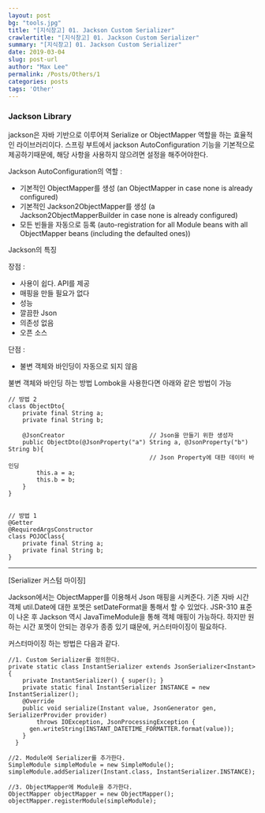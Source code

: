 ```yaml
---
layout: post
bg: "tools.jpg"
title: "[지식창고] 01. Jackson Custom Serializer"
crawlertitle: "[지식창고] 01. Jackson Custom Serializer"
summary: "[지식창고] 01. Jackson Custom Serializer"
date: 2019-03-04
slug: post-url
author: "Max Lee"
permalink: /Posts/Others/1
categories: posts
tags: 'Other'
---
```

### Jackson Library
jackson은 자바 기반으로 이루어져 Serialize or ObjectMapper 역할을 하는 효율적인 라이브러리이다.
스프링 부트에서 jackson AutoConfiguration 기능을 기본적으로 제공하기때문에, 해당 사항을 사용하지 않으려면 설정을 해주어야한다.

Jackson AutoConfiguration의 역할 :
- 기본적인 ObjectMapper를 생성 
(an ObjectMapper in case none is already configured)
- 기본적인 Jackson2ObjectMapper를 생성
(a Jackson2ObjectMapperBuilder in case none is already configured)
- 모든 빈들을 자동으로 등록
(auto-registration for all Module beans with all ObjectMapper beans (including the defaulted ones))

Jackson의 특징

장점 : 
- 사용이 쉽다. API를 제공
- 매핑을 만들 필요가 없다
- 성능
- 깔끔한 Json
- 의존성 없음
- 오픈 소스

단점 : 
- 불변 객체와 바인딩이 자동으로 되지 않음

불변 객체와 바인딩 하는 방법
Lombok을 사용한다면 아래와 같은 방법이 가능
```
// 방법 2
class ObjectDto{
    private final String a;
    private final String b;
    
    @JsonCreator                        // Json을 만들기 위한 생성자
    public ObjectDto(@JsonProperty("a") String a, @JsonProperty("b") String b){
                                        // Json Property에 대한 데이터 바인딩
        this.a = a;
        this.b = b;
    }
}


// 방법 1
@Getter
@RequiredArgsConstructor
class POJOClass{
    private final String a;
    private final String b;
}
```


---
[Serializer 커스텀 마이징]

Jackson에서는 ObjectMapper를 이용해서 Json 매핑을 시켜준다.
기존 자바 시간 객체 util.Date에 대한 포멧은 setDateFormat을 통해서 할 수 있었다.
JSR-310 표준이 나온 후 Jackson 역시 JavaTimeModule을 통해 객체 매핑이 가능하다. 하지만 원하는 시간 포멧이 안되는 경우가 종종 있기 떄문에,
커스터마이징이 필요하다. 

커스터마이징 하는 방법은 다음과 같다.

```
//1. Custom Serializer를 정의한다.
private static class InstantSerializer extends JsonSerializer<Instant> {
    private InstantSerializer() { super(); }
    private static final InstantSerializer INSTANCE = new InstantSerializer();
    @Override
    public void serialize(Instant value, JsonGenerator gen, SerializerProvider provider)
        throws IOException, JsonProcessingException {
      gen.writeString(INSTANT_DATETIME_FORMATTER.format(value));
    }
  }
```

```
//2. Module에 Serializer를 추가한다.
SimpleModule simpleModule = new SimpleModule();
simpleModule.addSerializer(Instant.class, InstantSerializer.INSTANCE);

//3. ObjectMapper에 Module을 추가한다.
ObjectMapper objectMapper = new ObjectMapper();
objectMapper.registerModule(simpleModule);
```
